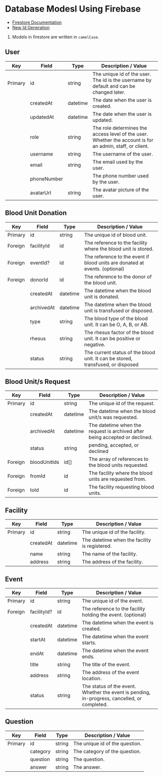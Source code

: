 # Database Modesl Using Firebase

- [Firestore Documentation](https://firebase.google.com/docs/firestore/data-model#collections  )
- [New Id Generation](https://stackoverflow.com/questions/46618719/firestore-are-auto-generated-ids-unique-in-the-collection-or-globally)

1. Models in firestore are written in `camelCase`.

## User

| Key     | Field       | Type     | Description / Value                                                                                      |
| ------- | ----------- | -------- | -------------------------------------------------------------------------------------------------------- |
| Primary | id          | string   | The unique id of the user. The id is the username by default and can be changed later.                   |
|         | createdAt   | datetime | The date when the user is created.                                                                       |
|         | updatedAt   | datetime | The date when the user is updated.                                                                       |
|         | role        | string   | The role determines the access level of the user. Whether the account is for an admin, staff, or client. |
|         | username    | string   | The username of the user.                                                                                |
|         | email       | string   | The email used by the user.                                                                              |
|         | phoneNumber |          | The phone number used by the user.                                                                       |
|         | avatarUrl   | string   | The avatar picture of the user.                                                                          |


## Blood Unit Donation

| Key     | Field      | Type     | Description / Value                                                             |
| ------- | ---------- | -------- | ------------------------------------------------------------------------------- |
| Primary | id         | string   | The unique id of blood unit.                                                    |
| Foreign | facilityId | id       | The reference to the facility where the blood unit is stored.                   |
| Foreign | eventId?   | id       | The reference to the event if blood units are donated at events. (optional)     |
| Foreign | donorId    | id       | The reference to the donor of the blood unit.                                   |
|         | createdAt  | datetime | The datetime when the blood unit is donated.                                    |
|         | archivedAt | datetime | The datetime when the blood unit is transfused or disposed.                     |
|         | type       | string   | The blood type of the blood unit. It can be O, A, B, or AB.                     |
|         | rhesus     | string   | The rhesus factor of the blood unit. It can be positive or negative.            |
|         | status     | string   | The current status of the blood unit. It can be stored, transfused, or disposed |

## Blood Unit/s Request

| Key     | Field        | Type     | Description / Value                                                         |
| ------- | ------------ | -------- | --------------------------------------------------------------------------- |
| Primary | id           | string   | The unique id of the request.                                               |
|         | createdAt    | datetime | The datetime when the blood unit/s was requested.                           |
|         | archivedAt   | datetime | The datetime when the request is archived after being accepted or declined. |
|         | status       | string   | pending, accepted, or declined                                              |
| Foreign | bloodUnitIds | id[]     | The array of references to the blood units requested.                       |
| Foreign | fromId       | id       | The facility where the blood units are requested from.                      |
| Foreign | toId         | id       | The facility requesting blood units.                                        |

## Facility

| Key     | Field     | Type     | Description / Value                           |
| ------- | --------- | -------- | --------------------------------------------- |
| Primary | id        | string   | The unique id of the facility.                |
|         | createdAt | datetime | The datetime when the facility is registered. |
|         | name      | string   | The name of the facility.                     |
|         | address   | string   | The address of the facility.                  |

## Event

| Key     | Field       | Type     | Description / Value                                                                          |
| ------- | ----------- | -------- | -------------------------------------------------------------------------------------------- |
| Primary | id          | string   | The unique id of the event.                                                                  |
| Foreign | facilityId? | id       | The reference to the facility holding the event. (optional)                                  |
|         | createdAt   | datetime | The datetime when the event is created.                                                      |
|         | startAt     | datetime | The datetime when the event starts.                                                          |
|         | endAt       | datetime | The datetime when the event ends.                                                            |
|         | title       | string   | The title of the event.                                                                      |
|         | address     | string   | The address of the event location.                                                           |
|         | status      | string   | The status of the event. Whether the event is pending, in-progress, cancelled, or completed. |

## Question

| Key     | Field    | Type   | Description / Value            |
| ------- | -------- | ------ | ------------------------------ |
| Primary | id       | string | The unique id of the question. |
|         | category | string | The category of the question.  |
|         | question | string | The question.                  |
|         | answer   | string | The answer.                    |
